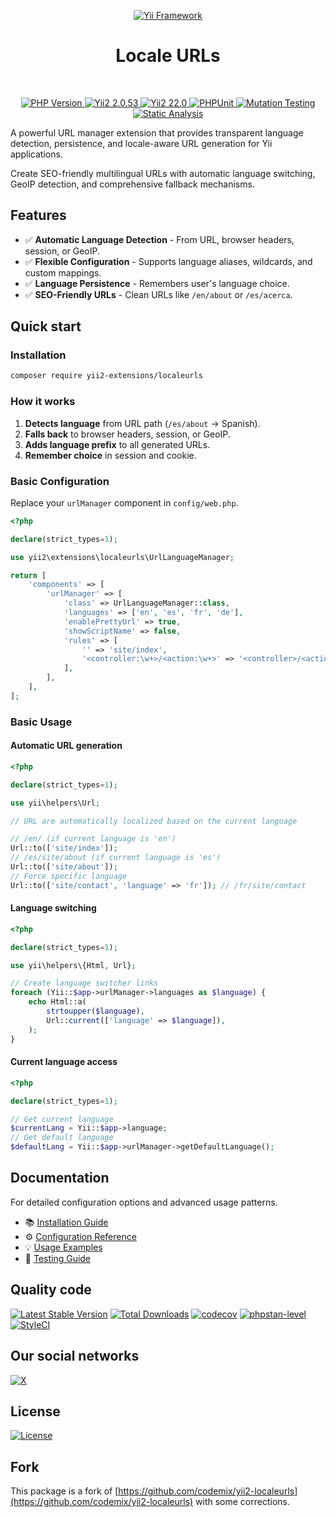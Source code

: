 <p align="center">
    <a href="https://github.com/yii2-extensions/localeurls" target="_blank">
        <img src="https://www.yiiframework.com/image/yii_logo_light.svg" alt="Yii Framework">
    </a>
    <h1 align="center">Locale URLs</h1>
    <br>
</p>

<p align="center">
    <a href="https://www.php.net/releases/8.1/en.php" target="_blank">
        <img src="https://img.shields.io/badge/PHP-%3E%3D8.1-787CB5" alt="PHP Version">
    </a>
    <a href="https://github.com/yiisoft/yii2/tree/2.0.53" target="_blank">
        <img src="https://img.shields.io/badge/Yii2%20-2.0.53-blue" alt="Yii2 2.0.53">
    </a>
    <a href="https://github.com/yiisoft/yii2/tree/22.0" target="_blank">
        <img src="https://img.shields.io/badge/Yii2%20-22-blue" alt="Yii2 22.0">
    </a>
    <a href="https://github.com/yii2-extensions/localeurls/actions/workflows/build.yml" target="_blank">
        <img src="https://github.com/yii2-extensions/localeurls/actions/workflows/build.yml/badge.svg" alt="PHPUnit">
    </a>
    <a href="https://dashboard.stryker-mutator.io/reports/github.com/yii2-extensions/localeurls/main" target="_blank">
        <img src="https://img.shields.io/endpoint?style=flat&url=https%3A%2F%2Fbadge-api.stryker-mutator.io%2Fgithub.com%2Fyii2-extensions%2Flocaleurls%2Fmain" alt="Mutation Testing">
    </a>    
    <a href="https://github.com/yii2-extensions/localeurls/actions/workflows/static.yml" target="_blank">        
        <img src="https://github.com/yii2-extensions/localeurls/actions/workflows/static.yml/badge.svg" alt="Static Analysis">
    </a>  
</p>

A powerful URL manager extension that provides transparent language detection, persistence, and locale-aware URL
generation for Yii applications.

Create SEO-friendly multilingual URLs with automatic language switching, GeoIP detection, and comprehensive fallback 
mechanisms.

## Features

- ✅ **Automatic Language Detection** - From URL, browser headers, session, or GeoIP.
- ✅ **Flexible Configuration** - Supports language aliases, wildcards, and custom mappings.
- ✅ **Language Persistence** - Remembers user's language choice.
- ✅ **SEO-Friendly URLs** - Clean URLs like `/en/about` or `/es/acerca`.

## Quick start

### Installation

```bash
composer require yii2-extensions/localeurls
```

### How it works

1. **Detects language** from URL path (`/es/about` → Spanish).
2. **Falls back** to browser headers, session, or GeoIP.
3. **Adds language prefix** to all generated URLs.
4. **Remember choice** in session and cookie.

### Basic Configuration

Replace your `urlManager` component in `config/web.php`.

```php
<?php

declare(strict_types=1);

use yii2\extensions\localeurls\UrlLanguageManager;

return [
    'components' => [
        'urlManager' => [
            'class' => UrlLanguageManager::class,
            'languages' => ['en', 'es', 'fr', 'de'],
            'enablePrettyUrl' => true,
            'showScriptName' => false,
            'rules' => [
                '' => 'site/index',
                '<controller:\w+>/<action:\w+>' => '<controller>/<action>',
            ],
        ],
    ],
];
```

### Basic Usage

#### Automatic URL generation

```php
<?php

declare(strict_types=1);

use yii\helpers\Url;

// URL are automatically localized based on the current language

// /en/ (if current language is 'en')
Url::to(['site/index']);
// /es/site/about (if current language is 'es')
Url::to(['site/about']);
// Force specific language
Url::to(['site/contact', 'language' => 'fr']); // /fr/site/contact
```

#### Language switching

```php
<?php

declare(strict_types=1);

use yii\helpers\{Html, Url};

// Create language switcher links
foreach (Yii::$app->urlManager->languages as $language) {
    echo Html::a(
        strtoupper($language),
        Url::current(['language' => $language]),
    );
}
```

#### Current language access

```php
<?php

declare(strict_types=1);

// Get current language
$currentLang = Yii::$app->language;
// Get default language
$defaultLang = Yii::$app->urlManager->getDefaultLanguage();
```

## Documentation

For detailed configuration options and advanced usage patterns.

- 📚 [Installation Guide](docs/installation.md)
- ⚙️ [Configuration Reference](docs/configuration.md) 
- 💡 [Usage Examples](docs/examples.md)
- 🧪 [Testing Guide](docs/testing.md)

## Quality code

[![Latest Stable Version](https://poser.pugx.org/yii2-extensions/localeurls/v)](https://github.com/yii2-extensions/localeurls/releases)
[![Total Downloads](https://poser.pugx.org/yii2-extensions/localeurls/downloads)](https://packagist.org/packages/yii2-extensions/localeurls)
[![codecov](https://codecov.io/gh/yii2-extensions/localeurls/graph/badge.svg?token=lYVGC7ZVCu)](https://codecov.io/gh/yii2-extensions/localeurls)
[![phpstan-level](https://img.shields.io/badge/PHPStan%20level-max-blue)](https://github.com/yii2-extensions/localeurls/actions/workflows/static.yml)
[![StyleCI](https://github.styleci.io/repos/711867018/shield?branch=main)](https://github.styleci.io/repos/711867018?branch=main)

## Our social networks

[![X](https://img.shields.io/badge/follow-@terabytesoftw-1DA1F2?logo=x&logoColor=1DA1F2&labelColor=555555&style=flat)](https://x.com/Terabytesoftw)

## License

[![License](https://img.shields.io/github/license/yii2-extensions/localeurls)](LICENSE.md)

## Fork 

This package is a fork of [https://github.com/codemix/yii2-localeurls](https://github.com/codemix/yii2-localeurls) with some corrections.
